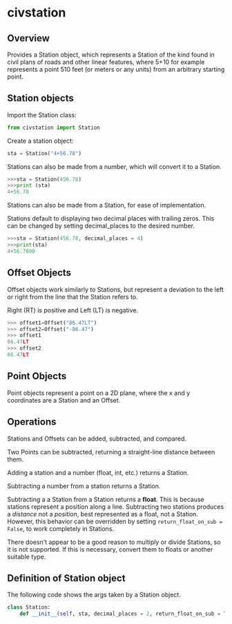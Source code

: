 # civstation

## Overview

Provides a Station object, which represents a Station of the kind found in civil plans of roads and other linear features, where 5+10 for example represents a point 510 feet (or meters or any units) from an arbitrary starting point.

## Station objects

Import the Station class:

```python
from civstation import Station
```

Create a station object:

```python
sta = Station("4+56.78")
```

Stations can also be made from a number, which will convert it to a Station.

```python
>>>sta = Station(456.78)
>>>print (sta)
4+56.78
```

Stations can also be made from a Station, for ease of implementation.

Stations default to displaying two decimal places with trailing zeros. This can be changed by setting decimal_places to the desired number.

```python
>>>sta = Station(456.78, decimal_places = 4)
>>>print(sta)
4+56.7800
```

## Offset Objects

Offset objects work similarly to Stations, but represent a deviation to the left or right from the line that the Station refers to.

Right (RT) is positive and Left (LT) is negative.

```python
>>> offset1=Offset("86.47LT")
>>> offset2=Offset("-86.47")
>>> offset1
86.47LT
>>> offset2
86.47LT

```

## Point Objects

Point objects represent a point on a 2D plane, where the x and y coordinates are a Station and an Offset.

## Operations

Stations and Offsets can be added, subtracted, and compared.

Two Points can be subtracted, returning a straight-line distance between them.

Adding a station and a number (float, int, etc.) returns a Station.

Subtracting a number from a station returns a Station.

Subtracting a a Station from a Station returns a **float**. This is because stations represent a position along a line. Subtracting two stations produces a *distance* not a *position*, best represented as a float, not a Station. However, this behavior can be overridden by setting `return_float_on_sub = False`, to work completely in Stations.

There doesn't appear to be a good reason to multiply or divide Stations, so it is not supported. If this is necessary, convert them to floats or another suitable type.  

## Definition of Station object

The following code shows the args taken by a Station object.

```python
class Station:
    def __init__(self, sta, decimal_places = 2, return_float_on_sub = True) -> None:
```
